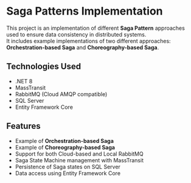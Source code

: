 # Saga Patterns Implementation

This project is an implementation of different **Saga Pattern** approaches used to ensure data consistency in distributed systems.  
It includes example implementations of two different approaches: **Orchestration-based Saga** and **Choreography-based Saga**.

## Technologies Used

- .NET 8
- MassTransit
- RabbitMQ (Cloud AMQP compatible)
- SQL Server
- Entity Framework Core

## Features

- Example of **Orchestration-based Saga**
- Example of **Choreography-based Saga**
- Support for both Cloud-based and Local RabbitMQ
- Saga State Machine management with MassTransit
- Persistence of Saga states on SQL Server
- Data access using Entity Framework Core
